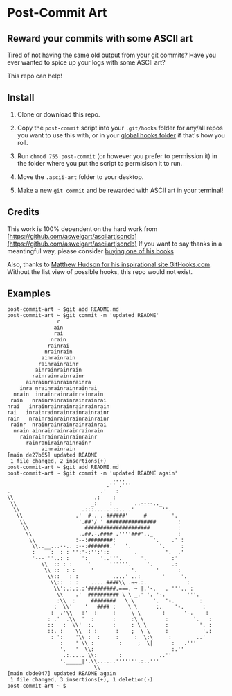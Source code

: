 # Post-Commit Art
## Reward your commits with some ASCII art

Tired of not having the same old output from your git commits? Have you ever wanted to spice up your logs with some ASCII art? 

This repo can help!

## Install

1. Clone or download this repo.

2. Copy the `post-commit` script into your `.git/hooks` folder for any/all repos you want to use this with, or in your [global hooks folder](https://coderwall.com/p/jp7d5q/create-a-global-git-commit-hook) if that's how you roll.

3. Run `chmod 755 post-commit` (or however you prefer to permission it) in the folder where you put the script to permisison it to run.

4. Move the `.ascii-art` folder to your desktop. 

5. Make a new `git commit` and be rewarded with ASCII art in your terminal! 


## Credits

This work is 100% dependent on the hard work from 
[https://github.com/asweigart/asciiartjsondb](https://github.com/asweigart/asciiartjsondb)
If you want to say thanks in a meantingful way, please consider [buying one of his books](https://www.amazon.com/stores/Al-Sweigart/author/B007716TEG)


Also, thanks to [Matthew Hudson for his inspirational site GitHooks.com](https://githooks.com/). Without the list view of possible hooks, this repo would not exist. 

## Examples
```
post-commit-art ~ $git add README.md 
post-commit-art ~ $git commit -m 'updated README'
                r                
               ain               
               rai               
              nrain              
             rainrai             
            nrainrain            
           ainrainrain           
          rainrainrainr          
         ainrainrainrain         
        rainrainrainrainr        
      ainrainrainrainrainra      
    inra nrainrainrainrainrai    
  nrain  inrainrainrainrainrain  
 rain   nrainrainrainrainrainrai 
nrai   inrainrainrainrainrainrain
rai   inrainrainrainrainrainrainr
rain   nrainrainrainrainrainrainr
 rainr  nrainrainrainrainrainrai 
  nrain ainrainrainrainrainrain  
    rainrainrainrainrainrainr    
      rainranirainrainrainr      
           ainrainrain           
[main de27b65] updated README
 1 file changed, 2 insertions(+)
post-commit-art ~ $git add README.md             
post-commit-art ~ $git commit -m 'updated README again'
                                  ....                            
                                .'' .'''                          
.                             .'   :                              
\\                          .:    :                               
 \\                        _:    :       ..----.._                
  \\                    .:::.....:::.. .'         ''.             
   \\                 .'  #-. .-######'     #        '.           
    \\                 '.##'/ ' ################       :          
     \\                  #####################         :          
      \\               ..##.-.#### .''''###'.._        :          
       \\             :--:########:            '.    .' :         
        \\..__...--.. :--:#######.'   '.         '.     :         
        :     :  : : '':'-:'':'::        .         '.  .'         
        '---'''..: :    ':    '..'''.      '.        :'           
           \\  :: : :     '      ''''''.     '.      .:           
            \\ ::  : :     '            '.      '      :          
             \\::   : :           ....' ..:       '     '.        
              \\::  : :    .....####\\ .~~.:.             :       
               \\':.:.:.:'#########.===. ~ |.'-.   . '''.. :      
                \\    .'  ########## \ \ _.' '. '-.       '''.    
                :\\  :     ########   \ \      '.  '-.        :   
               :  \\'    '   #### :    \ \      :.    '-.      :  
              :  .'\\   :'  :     :     \ \       :      '-.    : 
             : .'  .\\  '  :      :     :\ \       :        '.   :
             ::   :  \\'  :.      :     : \ \      :          '. :
             ::. :    \\  : :      :    ;  \ \     :           '.:
              : ':    '\\ :  :     :     :  \:\     :        ..'  
                 :    ' \\ :        :     ;  \|      :   .'''     
                 '.   '  \\:                         :.''         
                  .:..... \\:       :            ..''             
                 '._____|'.\\......'''''''.:..'''                 
                            \\                                    
[main dbde047] updated README again
 1 file changed, 3 insertions(+), 1 deletion(-)
post-commit-art ~ $
```